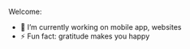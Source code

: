 Welcome:

- 🔭 I’m currently working on mobile app, websites
- ⚡ Fun fact: gratitude makes you happy
